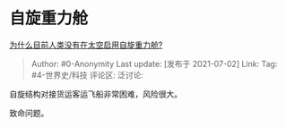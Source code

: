# 自旋重力舱
[为什么目前人类没有在太空启用自旋重力舱?](https://www.zhihu.com/question/393984351/answer/1973552488)

> Author: #0-Anonymity
> Last update: [发布于 2021-07-02]
> Link:
> Tag: #4-世界史/科技
> 评论区:
> 泛讨论:

自旋结构对接货运客运飞船非常困难，风险很大。

致命问题。

